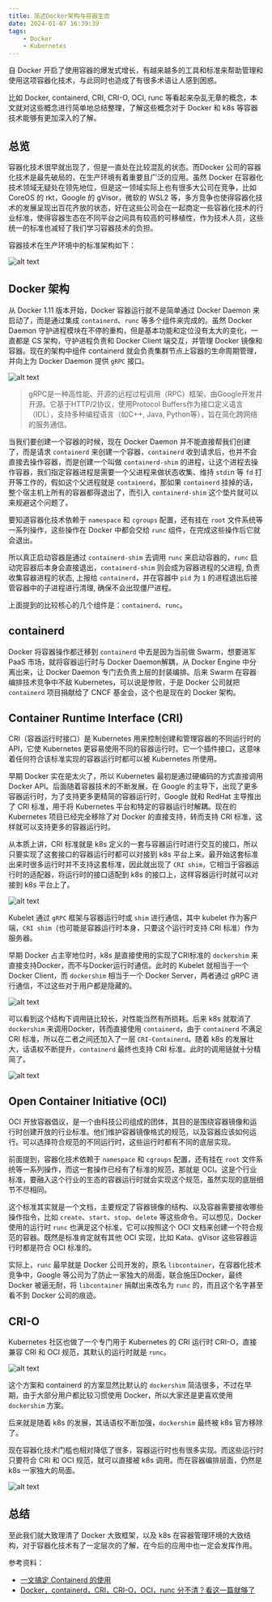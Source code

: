 ```yaml
---
title: 简述Docker架构与容器生态
date: 2024-01-07 16:39:39
tags: 
    - Docker
    - Kubernetes
---
```


自 Docker 开启了使用容器的爆发式增长，有越来越多的工具和标准来帮助管理和使用这项容器化技术，与此同时也造成了有很多术语让人感到困惑。

比如 Docker, containerd, CRI, CRI-O, OCI, runc 等看起来杂乱无章的概念，本文就对这些概念进行简单地总结整理，了解这些概念对于 Docker 和 k8s 等容器技术能够有更加深入的了解。

<!--more-->

## 总览

容器化技术很早就出现了，但是一直处在比较混乱的状态。而Docker 公司的容器化技术是最先破局的，在生产环境有着重要且广泛的应用。虽然 Docker 在容器化技术领域无疑处在领先地位，但是这一领域实际上也有很多大公司在竞争，比如 CoreOS 的 rkt，Google 的 gVisor，微软的 WSL2 等，多方竞争也使得容器化技术的发展呈现出百花齐放的状态，好在这些公司会在一起商定一些容器化技术的行业标准，使得容器生态在不同平台之间具有较高的可移植性，作为技术人员，这些统一的标准也减轻了我们学习容器技术的负担。

容器技术在生产环境中的标准架构如下：

![alt text](image/container-ecosystem/image.png)

## Docker 架构

从 Docker 1.11 版本开始，Docker 容器运行就不是简单通过 Docker Daemon 来启动了，而是通过集成 `containerd`、`runc` 等多个组件来完成的。虽然 Docker Daemon 守护进程模块在不停的重构，但是基本功能和定位没有太大的变化，一直都是 CS 架构，守护进程负责和 Docker Client 端交互，并管理 Docker 镜像和容器。现在的架构中组件 containerd 就会负责集群节点上容器的生命周期管理，并向上为 Docker Daemon 提供 `gRPC` 接口。

![alt text](<image/container-ecosystem/image copy.png>)

>gRPC是一种高性能、开源的远程过程调用（RPC）框架，由Google开发并开源。它基于HTTP/2协议，使用Protocol Buffers作为接口定义语言（IDL），支持多种编程语言（如C++, Java, Python等），旨在简化跨网络的服务通信。

当我们要创建一个容器的时候，现在 Docker Daemon 并不能直接帮我们创建了，而是请求 `containerd` 来创建一个容器，`containerd` 收到请求后，也并不会直接去操作容器，而是创建一个叫做 `containerd-shim` 的进程，让这个进程去操作容器，我们指定容器进程是需要一个父进程来做状态收集、维持 `stdi`n 等 `fd` 打开等工作的，假如这个父进程就是 `containerd`，那如果 `containerd` 挂掉的话，整个宿主机上所有的容器都得退出了，而引入 `containerd-shim` 这个垫片就可以来规避这个问题了。

要知道容器化技术依赖于 `namespace` 和 `cgroups` 配置，还有挂在 `root` 文件系统等一系列操作，这些操作在 Docker 中都会交给 `runc` 组件，在完成这些操作后它就会退出。

所以真正启动容器是通过 `containerd-shim` 去调用 `runc` 来启动容器的，`runc` 启动完容器后本身会直接退出，`containerd-shim` 则会成为容器进程的父进程, 负责收集容器进程的状态, 上报给 `containerd`，并在容器中 `pid` 为 `1` 的进程退出后接管容器中的子进程进行清理, 确保不会出现僵尸进程。

上面提到的比较核心的几个组件是：`containerd`、`runc`。

## containerd

Docker 将容器操作都迁移到 `containerd` 中去是因为当前做 Swarm，想要进军 PaaS 市场，就将容器运行时与 Docker Daemon解耦，从 Docker Engine 中分离出来，让 Docker Daemon 专门去负责上层的封装编排。后来 Swarm 在容器编排技术竞争中不敌 Kubernetes，可以说是惨败，于是 Docker 公司就把 `containerd` 项目捐献给了 CNCF 基金会，这个也是现在的 Docker 架构。

## Container Runtime Interface (CRI)

CRI（容器运行时接口）是 Kubernetes 用来控制创建和管理容器的不同运行时的 API，它使 Kubernetes 更容易使用不同的容器运行时。它一个插件接口，这意味着任何符合该标准实现的容器运行时都可以被 Kubernetes 所使用。

早期 Docker 实在是太火了，所以 Kubernetes 最初是通过硬编码的方式直接调用 Docker API。后面随着容器技术的不断发展，在 Google 的主导下，出现了更多容器运行时，为了支持更多更精简的容器运行时，Google 就和 RedHat 主导推出了 CRI 标准，用于将 Kubernetes 平台和特定的容器运行时解耦。现在的 Kubernetes 项目已经完全移除了对 Docker 的直接支持，转而支持 CRI 标准，这样就可以支持更多的容器运行时。

从本质上讲，CRI 标准就是 k8s 定义的一套与容器运行时进行交互的接口，所以只要实现了这套接口的容器运行时都可以对接到 k8s 平台上来。最开始这套标准出来时很多运行时并不支持这套标准，因此就出现了 `CRI shim`，它相当于容器运行时的适配器，将运行时的接口适配到 k8s 的接口上，这样容器运行时就可以对接到 k8s 平台上了。

![alt text](<image/container-ecosystem/image copy 2.png>)

Kubelet 通过 `gRPC` 框架与容器运行时或 `shim` 进行通信，其中 kubelet 作为客户端，`CRI shim`（也可能是容器运行时本身，只要这个运行时支持 CRI 标准）作为服务器。

早期 Docker 占主宰地位时，k8s 是直接使用的实现了CRI标准的 `dockershim` 来直接支持Docker，而不与Docker运行时通信。此时的 Kubelet 就相当于一个 Docker Client，而 `dockershim` 相当于一个 Docker Server，两者通过 gRPC 进行通信，不过这些对于用户都是隐藏的。

![alt text](<image/container-ecosystem/image copy 3.png>)

可以看到这个结构下调用链比较长，对性能当然有所损耗。后来 k8s 就取消了 `dockershim` 来调用Docker，转而直接使用 `containerd`，由于 `containerd` 不满足 CRI 标准，所以在二者之间还加入了一层 `CRI-Containerd`。随着 k8s 的发展壮大，话语权不断提升，`containerd` 最终也支持 CRI 标准。此时的调用链就十分精简了。

![alt text](image/container-ecosystem/8d17d83a25c322388ba84acfe5e73bcb.png)

## Open Container Initiative (OCI)

OCI 开放容器倡议，是一个由科技公司组成的团体，其目的是围绕容器镜像和运行时创建开放的行业标准。他们维护容器镜像格式的规范，以及容器应该如何运行。可以选择符合规范的不同运行时，这些运行时都有不同的底层实现。

前面提到，容器化技术依赖于 `namespace` 和 `cgroups` 配置，还有挂在 `root` 文件系统等一系列操作，而这一套操作已经有了标准的规范，那就是 OCI。这是个行业标准，要融入这个行业的生态的容器运行时就会实现这个规范，虽然实现的底层细节不尽相同。

这个标准其实就是一个文档，主要规定了容器镜像的结构、以及容器需要接收哪些操作指令，比如 `create`、`start`、`stop`、`delete` 等这些命令。可以想见，Docker 使用的运行时 `runc` 也满足这个标准，它可以按照这个 OCI 文档来创建一个符合规范的容器。既然是标准肯定就有其他 OCI 实现，比如 Kata、gVisor 这些容器运行时都是符合 OCI 标准的。

实际上，`runc` 最早就是 Docker 公司开发的，原名 `libcontainer`，在容器化技术竞争中，Google 等公司为了防止一家独大的局面，联合施压Docker，最终 Docker 被逼无耐，将 `libcontainer` 捐献出来改名为 `runc` 的，而且这个名字甚至看不到 Docker 公司的痕迹。

## CRI-O

Kubernetes 社区也做了一个专门用于 Kubernetes 的 CRI 运行时 CRI-O，直接兼容 CRI 和 OCI 规范，其默认的运行时就是 `runc`。

![alt text](<image/container-ecosystem/image copy 4.png>)

这个方案和 containerd 的方案显然比默认的 `dockershim` 简洁很多，不过在早期，由于大部分用户都比较习惯使用 Docker，所以大家还是更喜欢使用 `dockershim` 方案。

后来就是随着 k8s 的发展，其话语权不断加强，`dockershim` 最终被 k8s 官方移除了。

现在容器化技术门槛也相对降低了很多，容器运行时也有很多实现。而这些运行时只要符合 CRI 和 OCI 规范，就可以直接被 k8s 调用。而在容器编排层面，仍然是 k8s 一家独大的局面。

![alt text](image/container-ecosystem/v2-dfc0a49ea0fc9d4552abc375646dc995_r.jpg.png)

## 总结

至此我们就大致理清了 Docker 大致框架，以及 k8s 在容器管理环境的大致结构，对于容器化技术有了一定层次的了解，在今后的应用中也一定会发挥作用。

参考资料：

- [一文搞定 Containerd 的使用](https://cloud.tencent.com/developer/article/1868071)
- [Docker，containerd，CRI，CRI-O，OCI，runc 分不清？看这一篇就够了](https://cloud.tencent.com/developer/article/1988350)